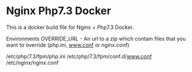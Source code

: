 # Nginx Php7.3 Docker

This is a docker build file for Nginx + Php7.3 Docker.

Environments
OVERRIDE_URL - An url to a zip which contain files that you want to override (php.ini, www.conf or nginx.conf) 

/etc/php/7.3/fpm/php.ini
/etc/php/7.3/fpm/conf.d/www.conf
/etc/nginx/nginx.conf
